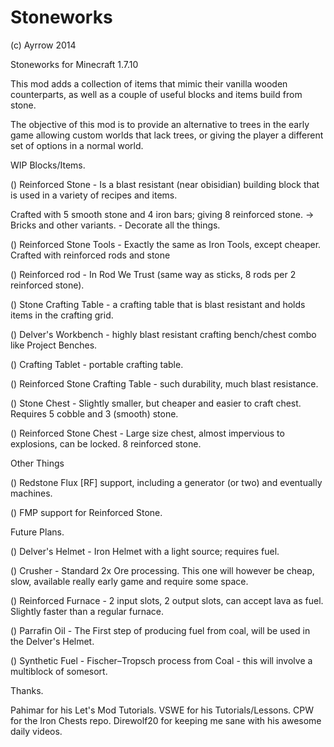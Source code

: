 Stoneworks
===========
(c) Ayrrow 2014

Stoneworks for Minecraft 1.7.10

This mod adds a collection of items that mimic their vanilla wooden counterparts, as well as a couple of useful blocks and items build from stone.

The objective of this mod is to provide an alternative to trees in the early game allowing custom worlds that lack trees, or giving the player a different set of options in a normal world. 

WIP Blocks/Items.

() Reinforced Stone - Is a blast resistant (near obisidian) building block that is used in a variety of recipes and items.

Crafted with 5 smooth stone and 4 iron bars; giving 8 reinforced stone.
    -> Bricks and other variants. - Decorate all the things. 

() Reinforced Stone Tools - Exactly the same as Iron Tools, except cheaper. Crafted with reinforced rods and stone

() Reinforced rod - In Rod We Trust (same way as sticks, 8 rods per 2 reinforced stone).

() Stone Crafting Table - a crafting table that is blast resistant and holds items in the crafting grid.

() Delver's Workbench - highly blast resistant crafting bench/chest combo like Project Benches.

() Crafting Tablet - portable crafting table.

() Reinforced Stone Crafting Table - such durability, much blast resistance. 

() Stone Chest - Slightly smaller, but cheaper and easier to craft chest. Requires 5 cobble and 3 (smooth) stone. 

() Reinforced Stone Chest - Large size chest, almost impervious to explosions, can be locked. 8 reinforced stone. 



Other Things

() Redstone Flux [RF] support, including a generator (or two) and eventually machines.

() FMP support for Reinforced Stone. 



Future Plans.

() Delver's Helmet - Iron Helmet with a light source; requires fuel. 

() Crusher - Standard 2x Ore processing. This one will however be cheap, slow, available really early game and require some space. 


() Reinforced Furnace - 2 input slots, 2 output slots, can accept lava as fuel. Slightly faster than a regular furnace. 

() Parrafin Oil - The First step of producing fuel from coal, will be used in the Delver's Helmet. 

() Synthetic Fuel - Fischer–Tropsch process from Coal - this will involve a multiblock of somesort. 






Thanks.

Pahimar for his Let's Mod Tutorials.
VSWE for his Tutorials/Lessons.
CPW for the Iron Chests repo.
Direwolf20 for keeping me sane with his awesome daily videos.
